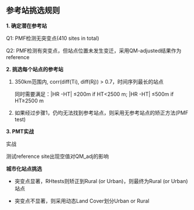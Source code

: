 ## 参考站挑选规则

**1. 确定潜在参考站**

Q1: PMF检测无突变点(410 sites in total)

Q2: PMF检测有突变点，但站点位置未发生变迁，采用QM-adjusted结果作为reference

**2. 挑选每个站点的参考站**

1. 350km范围内, corr(diff(Ti), diff(Rj)) > 0.7，时间序列最长的站点

   同时需要满足：|HR -HT| ≤200m if HT<2500 m; |HR -HT| ≤500m if HT≥2500 m

<!-- 2. 如果没有满足的potential reference sites，则采用Q2的站点 -->
2. 如果经过步骤1，仍均无法找到参考站点，则采用无参考站点的矫正方法(PMF test)

**3. PMT实战**

实战

测试reference site出现空值对QM_adj的影响


**城市化站点挑选**

-   突变点显著，RHtests则矫正到Rural (or Urban)，则最终为Rural (or Urban)站点

-   突变点不显著，则采用动态Land Cover划分Urban or Rural
